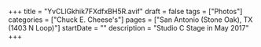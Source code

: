 +++
title = "YvCLlGkhik7FXdfxBH5R.avif"
draft = false
tags = ["Photos"]
categories = ["Chuck E. Cheese's"]
pages = ["San Antonio (Stone Oak), TX (1403 N Loop)"]
startDate = ""
description = "Studio C Stage in May 2017"
+++
